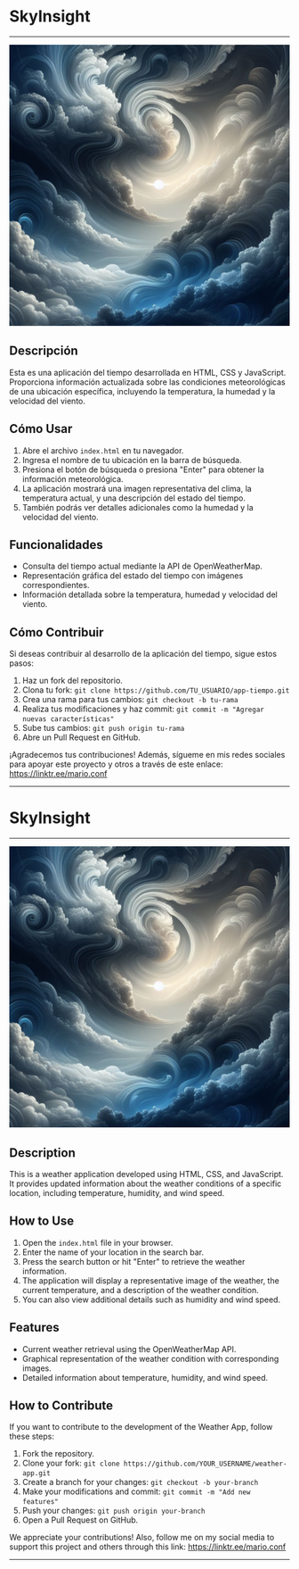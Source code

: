 # SkyInsight

---


![Weather App](https://github.com/Mario-conf/App-del-Tiempo/blob/main/src/_e3eaca39-855f-42e2-9568-33fb23d5d277.jpeg?raw=true)

## Descripción

Esta es una aplicación del tiempo desarrollada en HTML, CSS y JavaScript. Proporciona información actualizada sobre las condiciones meteorológicas de una ubicación específica, incluyendo la temperatura, la humedad y la velocidad del viento.

## Cómo Usar

1. Abre el archivo `index.html` en tu navegador.
2. Ingresa el nombre de tu ubicación en la barra de búsqueda.
3. Presiona el botón de búsqueda o presiona "Enter" para obtener la información meteorológica.
4. La aplicación mostrará una imagen representativa del clima, la temperatura actual, y una descripción del estado del tiempo.
5. También podrás ver detalles adicionales como la humedad y la velocidad del viento.

## Funcionalidades

- Consulta del tiempo actual mediante la API de OpenWeatherMap.
- Representación gráfica del estado del tiempo con imágenes correspondientes.
- Información detallada sobre la temperatura, humedad y velocidad del viento.

## Cómo Contribuir

Si deseas contribuir al desarrollo de la aplicación del tiempo, sigue estos pasos:

1. Haz un fork del repositorio.
2. Clona tu fork: `git clone https://github.com/TU_USUARIO/app-tiempo.git`
3. Crea una rama para tus cambios: `git checkout -b tu-rama`
4. Realiza tus modificaciones y haz commit: `git commit -m "Agregar nuevas características"`
5. Sube tus cambios: `git push origin tu-rama`
6. Abre un Pull Request en GitHub.

¡Agradecemos tus contribuciones! Además, sígueme en mis redes sociales para apoyar este proyecto y otros a través de este enlace: https://linktr.ee/mario.conf

---
# SkyInsight

---

![Weather App](https://github.com/Mario-conf/App-del-Tiempo/blob/main/src/_e3eaca39-855f-42e2-9568-33fb23d5d277.jpeg?raw=true)

## Description

This is a weather application developed using HTML, CSS, and JavaScript. It provides updated information about the weather conditions of a specific location, including temperature, humidity, and wind speed.

## How to Use

1. Open the `index.html` file in your browser.
2. Enter the name of your location in the search bar.
3. Press the search button or hit "Enter" to retrieve the weather information.
4. The application will display a representative image of the weather, the current temperature, and a description of the weather condition.
5. You can also view additional details such as humidity and wind speed.

## Features

- Current weather retrieval using the OpenWeatherMap API.
- Graphical representation of the weather condition with corresponding images.
- Detailed information about temperature, humidity, and wind speed.

## How to Contribute

If you want to contribute to the development of the Weather App, follow these steps:

1. Fork the repository.
2. Clone your fork: `git clone https://github.com/YOUR_USERNAME/weather-app.git`
3. Create a branch for your changes: `git checkout -b your-branch`
4. Make your modifications and commit: `git commit -m "Add new features"`
5. Push your changes: `git push origin your-branch`
6. Open a Pull Request on GitHub.

We appreciate your contributions! Also, follow me on my social media to support this project and others through this link: https://linktr.ee/mario.conf

---
